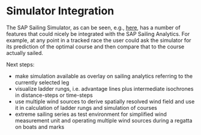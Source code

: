 # Simulator Integration

The SAP Sailing Simulator, as can be seen, e.g., [here](http://www.sapsailing.com/gwt/Simulator.html), has a number of features that could nicely be integrated with the SAP Sailing Analytics. For example, at any point in a    tracked race the user could ask the simulator for its prediction of the optimal course and then compare that to the course actually sailed.

Next steps:
- make simulation available as overlay on sailing analytics referring to the currently selected leg
- visualize ladder rungs, i.e. advantage lines plus intermediate isochrones in distance-steps or time-steps
- use multiple wind sources to derive spatially resolved wind field and use it in calculation of ladder rungs and simulation of courses
- extreme sailing series as test environment for simplified wind measurement unit and operating multiple wind sources during a regatta on boats and marks
